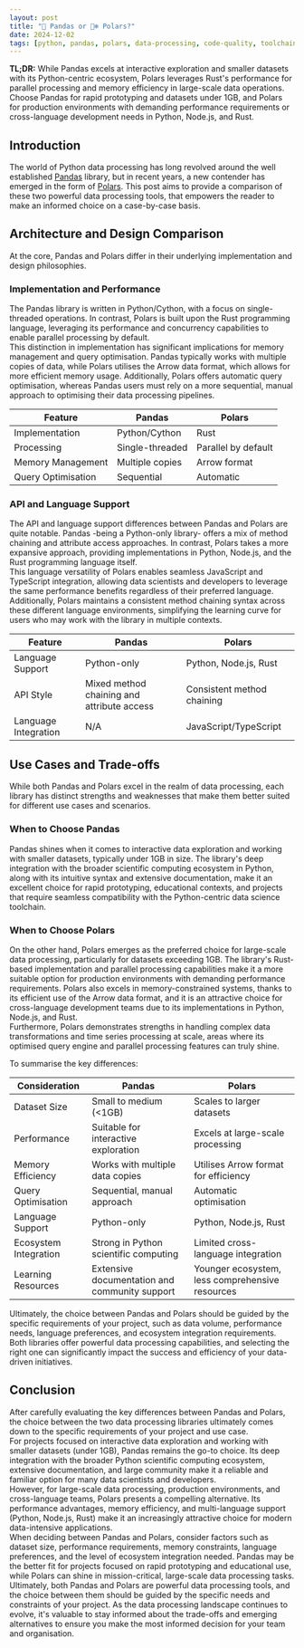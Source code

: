 ```yaml
---
layout: post
title: "🐼 Pandas or 🐻‍❄️ Polars?"
date: 2024-12-02
tags: [python, pandas, polars, data-processing, code-quality, toolchain, data-science]
---
```


**TL;DR:** While Pandas excels at interactive exploration and smaller datasets
with its Python-centric ecosystem, Polars leverages Rust's performance for
parallel processing and memory efficiency in large-scale data operations. Choose
Pandas for rapid prototyping and datasets under 1GB, and Polars for production
environments with demanding performance requirements or cross-language
development needs in Python, Node.js, and Rust.
<!--more-->

## Introduction

The world of Python data processing has long revolved around the well
established [Pandas](https://pandas.pydata.org/) library, but in recent years, a
new contender has emerged in the form of [Polars](https://pola.rs/). This post
aims to provide a comparison of these two powerful data processing tools, that
empowers the reader to make an informed choice on a case-by-case basis.

## Architecture and Design Comparison

At the core, Pandas and Polars differ in their underlying implementation and
design philosophies.

### Implementation and Performance

The Pandas library is written in Python/Cython, with a focus on single-threaded
operations. In contrast, Polars is built upon the Rust programming language,
leveraging its performance and concurrency capabilities to enable parallel
processing by default.\
This distinction in implementation has significant implications for memory
management and query optimisation. Pandas typically works with multiple copies
of data, while Polars utilises the Arrow data format, which allows for more
efficient memory usage. Additionally, Polars offers automatic query
optimisation, whereas Pandas users must rely on a more sequential, manual
approach to optimising their data processing pipelines.

| Feature            | Pandas          | Polars              |
| ------------------ | --------------- | ------------------- |
| Implementation     | Python/Cython   | Rust                |
| Processing         | Single-threaded | Parallel by default |
| Memory Management  | Multiple copies | Arrow format        |
| Query Optimisation | Sequential      | Automatic           |

### API and Language Support

The API and language support differences between Pandas and Polars are quite
notable. Pandas -being a Python-only library- offers a mix of method chaining
and attribute access approaches. In contrast, Polars takes a more expansive
approach, providing implementations in Python, Node.js, and the Rust programming
language itself.\
This language versatility of Polars enables seamless JavaScript and TypeScript
integration, allowing data scientists and developers to leverage the same
performance benefits regardless of their preferred language. Additionally,
Polars maintains a consistent method chaining syntax across these different
language environments, simplifying the learning curve for users who may work
with the library in multiple contexts.

| Feature              | Pandas                                     | Polars                     |
| -------------------- | ------------------------------------------ | -------------------------- |
| Language Support     | Python-only                                | Python, Node.js, Rust      |
| API Style            | Mixed method chaining and attribute access | Consistent method chaining |
| Language Integration | N/A                                        | JavaScript/TypeScript      |

## Use Cases and Trade-offs

While both Pandas and Polars excel in the realm of data processing, each library
has distinct strengths and weaknesses that make them better suited for different
use cases and scenarios.

### When to Choose Pandas

Pandas shines when it comes to interactive data exploration and working with
smaller datasets, typically under 1GB in size. The library's deep integration
with the broader scientific computing ecosystem in Python, along with its
intuitive syntax and extensive documentation, make it an excellent choice for
rapid prototyping, educational contexts, and projects that require seamless
compatibility with the Python-centric data science toolchain.

### When to Choose Polars

On the other hand, Polars emerges as the preferred choice for large-scale data
processing, particularly for datasets exceeding 1GB. The library's Rust-based
implementation and parallel processing capabilities make it a more suitable
option for production environments with demanding performance requirements.
Polars also excels in memory-constrained systems, thanks to its efficient use of
the Arrow data format, and it is an attractive choice for cross-language
development teams due to its implementations in Python, Node.js, and Rust.\
Furthermore, Polars demonstrates strengths in handling complex data
transformations and time series processing at scale, areas where its optimised
query engine and parallel processing features can truly shine.

To summarise the key differences:

| Consideration         | Pandas                                        | Polars                                          |
| --------------------- | --------------------------------------------- | ----------------------------------------------- |
| Dataset Size          | Small to medium (<1GB)                        | Scales to larger datasets                       |
| Performance           | Suitable for interactive exploration          | Excels at large-scale processing                |
| Memory Efficiency     | Works with multiple data copies               | Utilises Arrow format for efficiency            |
| Query Optimisation    | Sequential, manual approach                   | Automatic optimisation                          |
| Language Support      | Python-only                                   | Python, Node.js, Rust                           |
| Ecosystem Integration | Strong in Python scientific computing         | Limited cross-language integration              |
| Learning Resources    | Extensive documentation and community support | Younger ecosystem, less comprehensive resources |

Ultimately, the choice between Pandas and Polars should be guided by the
specific requirements of your project, such as data volume, performance needs,
language preferences, and ecosystem integration requirements. Both libraries
offer powerful data processing capabilities, and selecting the right one can
significantly impact the success and efficiency of your data-driven initiatives.

## Conclusion

After carefully evaluating the key differences between Pandas and Polars, the
choice between the two data processing libraries ultimately comes down to the
specific requirements of your project and use case.\
For projects focused on interactive data exploration and working with smaller
datasets (under 1GB), Pandas remains the go-to choice. Its deep integration with
the broader Python scientific computing ecosystem, extensive documentation, and
large community make it a reliable and familiar option for many data scientists
and developers.\
However, for large-scale data processing, production environments, and
cross-language teams, Polars presents a compelling alternative. Its performance
advantages, memory efficiency, and multi-language support (Python, Node.js,
Rust) make it an increasingly attractive choice for modern data-intensive
applications.\
When deciding between Pandas and Polars, consider factors such as dataset size,
performance requirements, memory constraints, language preferences, and the
level of ecosystem integration needed. Pandas may be the better fit for projects
focused on rapid prototyping and educational use, while Polars can shine in
mission-critical, large-scale data processing tasks.\
Ultimately, both Pandas and Polars are powerful data processing tools, and the
choice between them should be guided by the specific needs and constraints of
your project. As the data processing landscape continues to evolve, it's
valuable to stay informed about the trade-offs and emerging alternatives to
ensure you make the most informed decision for your team and organisation.
